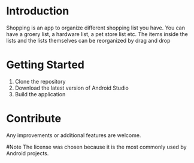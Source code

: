 # Introduction 
Shopping is an app to organize different shopping list you have. You can have a groery list, a hardware list, a pet store list etc. 
The items inside the lists and the lists themselves can be reorganized by drag and drop
# Getting Started
1.  Clone the repository
2.	Download the latest version of Android Studio
3.	Build the application

# Contribute
Any improvements or additional features are welcome.  

#Note
The license was chosen because it is the most commonly used by Android projects. 